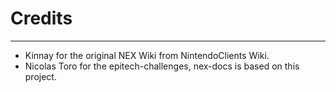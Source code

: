 # Credits

---

* Kinnay for the original NEX Wiki from NintendoClients Wiki.
* Nicolas Toro for the epitech-challenges, nex-docs is based on this project.